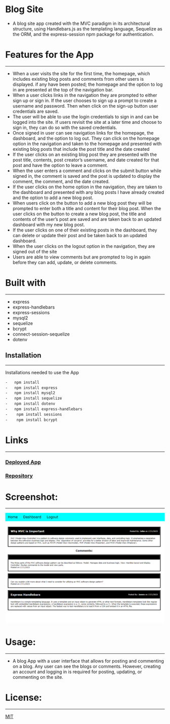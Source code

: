 # Blog Site 
-	A blog site app created with the MVC paradigm in its architectural structure, using Handlebars.js as the templating language, Sequelize as the ORM, and the express-session npm package for authentication.
# Features for the App 
-----------------------------------------------------------------------  
-	When a user visits the site for the first time, the homepage, which includes existing blog posts and comments from other users is displayed. if any have been posted; the homepage and the option to log in are presented at the top of the navigation bar. 
-	When a user clicks links in the navigation they are prompted to either sign up or sign in. If the user chooses to sign up a prompt to create a username and password. Then when click on the sign-up button user credentials are saved. 
-	The user will be able to use the login credentials to sign in and can be logged into the site. If users revisit the site at a later time and choose to sign in, they can do so with the saved credentials.
-	Once signed in user can see navigation links for the homepage, the dashboard, and the option to log out. They can click on the homepage option in the navigation and taken to the homepage and presented with existing blog posts that include the post title and the date created
-	If the user clicks on an existing blog post they are presented with the post title, contents, post creator’s username, and date created for that post and have the option to leave a comment.
-	When the user enters a comment and clicks on the submit button while signed in, the comment is saved and the post is updated to display the comment, the comment, and the date created.
-	If the user clicks on the home option in the navigation, they are taken to the dashboard and presented with any blog posts I have already created and the option to add a new blog post.
-	When users click on the button to add a new blog post they will be prompted to enter both a title and content for their blog post.  When the user clicks on the button to create a new blog post, the title and contents of the user’s post are saved and are taken back to an updated dashboard with my new blog post.
-	If the user clicks on one of their existing posts in the dashboard, they can delete or update their post and be taken back to an updated dashboard.
-	When the user clicks on the logout option in the navigation, they are signed out of the site
-	Users are able to view comments but are prompted to log in again before they can add, update, or delete comments.


# Built with
-----------------------------------------------------------------------
-	express
-	express-handlebars
-	express-sessions
-	mysql2
-	sequelize
-	bcrypt
-	connect-session-sequelize
-	dotenv
## Installation
-----------------------------------------------------------------------

Installations needed to use the App 
```bash
-	npm install 
-	npm install express
-	npm install mysql2
-	npm install sequelize
-	npm install dotenv
-	npm install express-handlebars
-	 npm install sessions
-	 npm install bcrypt
```
# Links
-----------------------------------------------------------------------
### [Deployed App]()
### [Repository]()


# Screenshot:
----------------------------------------------------------------------

 ![App Home Page When Loggedin](public/assets/image/screenShotSample1.PNG)

# Usage:
----------------------------------------------------------------------
-	A blog App with a user interface that allows for posting and commenting on a blog. Any user can see the blogs or comments. However, creating an account and logging in is required for posting, updating, or commenting on the site.  
# License:
-----------------------------------------------------------------------
[MIT](https://choosealicense.com/licenses/mit/)
